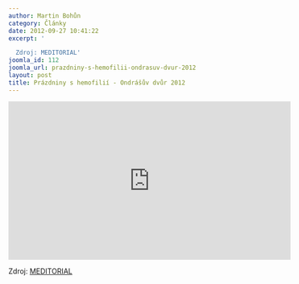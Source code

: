```yaml
---
author: Martin Bohůn
category: Články
date: 2012-09-27 10:41:22
excerpt: '

  Zdroj: MEDITORIAL'
joomla_id: 112
joomla_url: prazdniny-s-hemofilii-ondrasuv-dvur-2012
layout: post
title: Prázdniny s hemofilií - Ondrášův dvůr 2012
---
```


<p><iframe style="display: block; margin-left: auto; margin-right: auto;" src="http://www.youtube.com/embed/_m0YsKvg3_w?rel=0" frameborder="0" width="560" height="315"></iframe></p>
<p>Zdroj: <a href="http://www.meditorial.cz/" target="_blank" title="Meditorial.cz">MEDITORIAL</a></p>